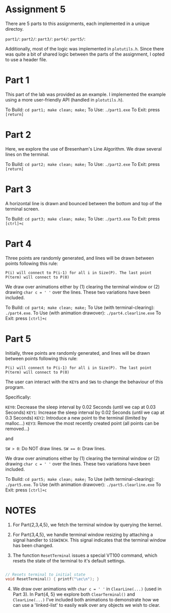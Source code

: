 # Assignment 5

There are 5 parts to this assignments, each implemented in a unique directoy.

`part1/`: 
`part2/`:
`part3/`:
`part4/`:
`part5/`:

Additionally, most of the logic was implemented in `plotutils.h`.
Since there was quite a bit of shared logic between the parts of the assignment, I opted to use a header file. 

# Part 1

This part of the lab was provided as an example. I implemented the example using a more user-friendly API (handled in `plotutils.h`).

To Build: `cd part1; make clean; make;`
To Use: `./part1.exe`
To Exit: press `[return]`

# Part 2

Here, we explore the use of Bresenham's Line Algorithm. We draw several lines on the terminal. 

To Build: `cd part2; make clean; make;`
To Use: `./part2.exe`
To Exit: press `[return]`


# Part 3
A horizontal line is drawn and bounced between the bottom and top of the terminal screen.

To Build: `cd part3; make clean; make;`
To Use: `./part3.exe`
To Exit: press `[ctrl]+c`


# Part 4

Three points are randomly generated, and lines will be drawn between points following this rule:

`P(i) will connect to P(i-1) for all i in Size(P). The last point P(term) will connect to P(0)`

We draw over animations either by (1) clearing the terminal window or (2) drawing `char c = ' '` over the lines.
These two variations have been included.

To Build: `cd part4; make clean; make;`
To Use (with terminal-clearing): `./part4.exe`.
To Use (with animation drawover): `./part4.clearline.exe`
To Exit: press `[ctrl]+c`

# Part 5

Initially, three points are randomly generated, and lines will be drawn between points following this rule:

`P(i) will connect to P(i-1) for all i in Size(P). The last point P(term) will connect to P(0)`

The user can interact with the `KEY`s and `SW`s to change the behaviour of this program.

Specifically:

`KEY0`: Decrease the sleep interval by 0.02 Seconds (until we cap at 0.03 Seconds)
`KEY1`: Increase the sleep interval by 0.02 Seconds (until we cap at 0.3 Seconds)
`KEY2`: Introduce a new point to the terminal (limited by malloc...)
`KEY3`: Remove the most recently created point (all points can be removed...)

and

`SW > 0`: Do NOT draw lines.
`SW == 0`: Draw lines.

We draw over animations either by (1) clearing the terminal window or (2) drawing `char c = ' '` over the lines.
These two variations have been included.

To Build: `cd part5; make clean; make;`
To Use (with terminal-clearing): `./part5.exe`.
To Use (with animation drawover): `./part5.clearline.exe`
To Exit: press `[ctrl]+c`


# NOTES

1. For Part{2,3,4,5}, we fetch the terminal window by querying the kernel.

2. For Part{3,4,5}, we handle terminal window resizing by attaching a signal handler to `SIGWINCH`. This signal indicates that the terminal window has been changed.

3. The function `ResetTerminal` issues a special VT100 command, which resets the state of the terminal to it's default settings.

```c

// Resets terminal to initial state
void ResetTerminal() { printf("\ec\n"); }
```

4. We draw over animations with `char c = ' '` in `ClearLine(...)` (used in Part 3). In Part{4, 5} we explore both `ClearTerminal()` and `ClearLine(...)`
   I've included both animations to demonstrate how we can use a 'linked-list' to easily walk over any objects we wish to clear.